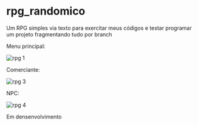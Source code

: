 # rpg_randomico
 Um RPG simples via texto para exercitar meus códigos e testar programar um projeto fragmentando tudo por branch
 
 Menu principal:
 
![rpg 1](https://user-images.githubusercontent.com/65574850/90199292-b17a9100-ddaa-11ea-9eaa-1276756c9051.png)


Comerciante:

![rpg 3](https://user-images.githubusercontent.com/65574850/90199301-ba6b6280-ddaa-11ea-9685-991a2cf9426a.png)


NPC:

![rpg 4](https://user-images.githubusercontent.com/65574850/90199311-c1927080-ddaa-11ea-859f-95a28b229c99.png)

 
Em densenvolvimento
